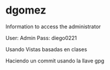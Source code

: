 # dgomez


Information to access the administrator

User: Admin
Pass: diego0221

Usando Vistas basadas en clases

Haciendo un commit usando la llave gpg 
